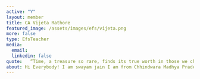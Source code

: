 ```yaml
---
active: "Y"
layout: member
title: CA Vijeta Rathore
featured_image: /assets/images/efs/vijeta.png
more: false
type: EfsTeacher
media:  
  email: 
  linkedin: false     
quote:   “Time, a treasure so rare, finds its true worth in those we choose to share it with.”
about: Hi Everybody! I am swayam jain I am from Chhindwara Madhya Pradesh.I joined KIRAN in 2020 I think which is the luckiest thing which I get where I don't only get a financial support as well as other comprehensive assistance which is far more than financial support I am not only a beneficiary but a true member of a KIRAN FOUNDATION. It will helpful for me lifelong.
---
```

    